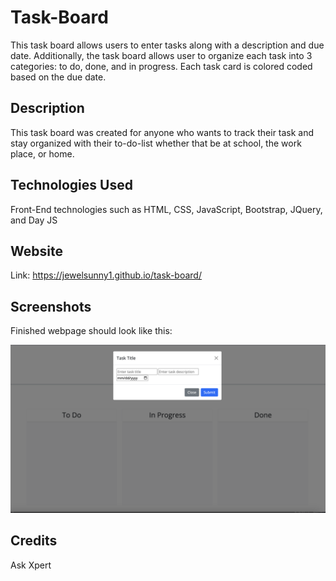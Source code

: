 # Task-Board
This task board allows users to enter tasks along with a description and due date. Additionally, the task board allows user to organize each task into 3 categories: to do, done, and in progress. Each task card is colored coded based on the due date.


## Description
This task board was created for anyone who wants to track their task and stay organized with their to-do-list whether that be at school, the work place, or home.

## Technologies Used
Front-End technologies such as HTML, CSS, JavaScript, Bootstrap, JQuery, and Day JS

## Website
Link: https://jewelsunny1.github.io/task-board/


## Screenshots
Finished webpage should look like this:

![alt= Webpage Preview](./Assets/Images/Screenshot%202024-04-11%20at%209.23.13%20PM.png)

## Credits
Ask Xpert
